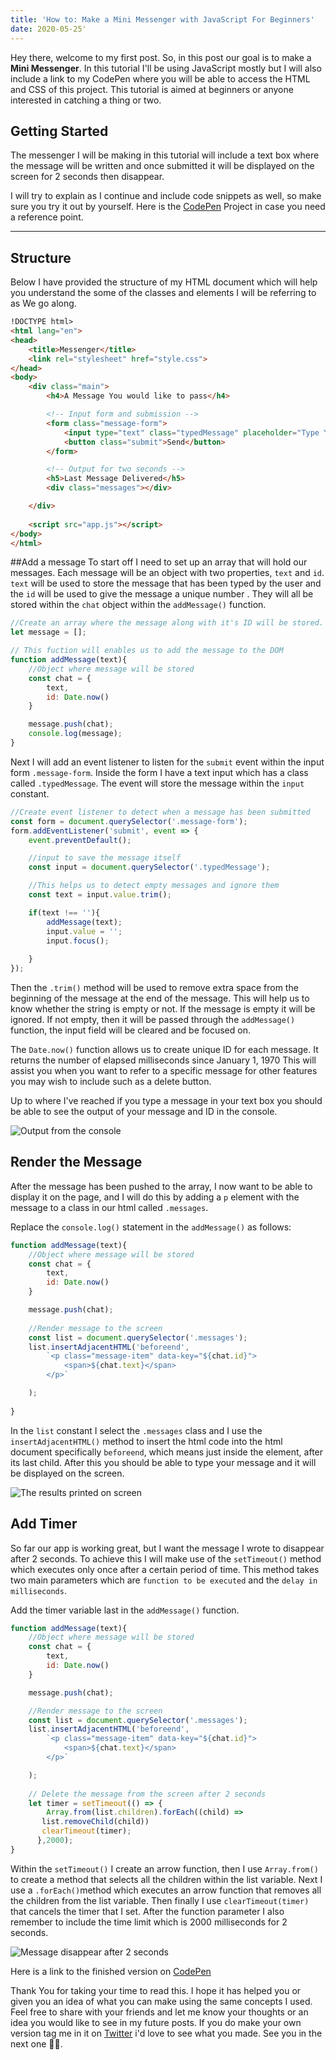```yaml
---
title: 'How to: Make a Mini Messenger with JavaScript For Beginners'
date: 2020-05-25'
---
```


Hey there, welcome to my first post. So, in this post our goal is to make a **Mini Messenger**.
In this tutorial I'll be using JavaScript mostly but I will also include a link to my CodePen where you will be able to access the HTML and CSS of this project.
This tutorial is aimed at beginners or anyone interested in catching a thing or two.

## Getting Started

The messenger I will be making in this tutorial will include a text box where the message will be written and once submitted it will be displayed on the screen for 2 seconds then disappear. 

I will try to explain as I continue and include code snippets as well, so make sure you try it out by yourself. Here is the [CodePen](https://codepen.io/inezabonte/pen/RwWqLKj) Project in case you need a reference point.

---

## Structure

Below I have provided the structure of my HTML document which will help you understand the some of the classes and elements  I will be referring to as We go along.

```html
!DOCTYPE html>
<html lang="en">
<head>
    <title>Messenger</title>
    <link rel="stylesheet" href="style.css">
</head>
<body>
    <div class="main">
        <h4>A Message You would like to pass</h4>

        <!-- Input form and submission -->
        <form class="message-form">
            <input type="text" class="typedMessage" placeholder="Type Your Message..." autofocus>
            <button class="submit">Send</button>
        </form>

        <!-- Output for two seconds -->
        <h5>Last Message Delivered</h5>
        <div class="messages"></div>

    </div>
    
    <script src="app.js"></script>
</body>
</html>
```

##Add a message
To start off I need to set up an array that will hold our messages. Each message will be an object with two properties, `text` and `id`. `text` will be used to store the message that has been typed by the user and the `id` will be used to give the message a unique number . They will all be stored within the ``chat`` object within the ``addMessage()`` function.

```js
//Create an array where the message along with it's ID will be stored.
let message = [];

// This fuction will enables us to add the message to the DOM
function addMessage(text){
    //Object where message will be stored
    const chat = {
        text,
        id: Date.now()
    }

    message.push(chat);
    console.log(message);
}
 ```

Next I will add an event listener to listen for the `submit` event within the input form `.message-form`. Inside the form I have a text input which has a class called `.typedMessage`. The event will store the message within the `input` constant.

```js
//Create event listener to detect when a message has been submitted
const form = document.querySelector('.message-form');
form.addEventListener('submit', event => {
    event.preventDefault();

    //input to save the message itself
    const input = document.querySelector('.typedMessage');

    //This helps us to detect empty messages and ignore them
    const text = input.value.trim();

    if(text !== ''){
        addMessage(text);
        input.value = '';
        input.focus();
        
    }
});
```

Then the `.trim()` method will be used to remove extra space from the beginning of the message at the end of the message. This will help us to know whether the string is empty or not. If the message is empty it will be ignored. If not empty, then it will be passed through the `addMessage()` function, the input field will be cleared and be focused on. 

The `Date.now()` function allows us to create unique ID for each message. It returns the number of elapsed milliseconds since January 1, 1970 This will assist you when you want to refer to a specific message for other features you may wish to include such as a delete button.

Up to where I've reached if you type a message in your text box you should be able to see the output of your message and ID in the console.

![Output from the console](https://dev-to-uploads.s3.amazonaws.com/i/4qi90x7dpybaolz3xpxx.png)

## Render the Message

After the message has been pushed to the array, I now want to be able to display it on the page, and I will do this by adding a `p` element with the message to a class in our html called `.messages`.

Replace the ``console.log()`` statement in the ``addMessage()`` as follows:

```js
function addMessage(text){
    //Object where message will be stored
    const chat = {
        text,
        id: Date.now()
    }

    message.push(chat);
    
    //Render message to the screen
    const list = document.querySelector('.messages');
    list.insertAdjacentHTML('beforeend', 
        `<p class="message-item" data-key="${chat.id}">
            <span>${chat.text}</span>
        </p>`

    );
   
}
```

In the ``list`` constant I select the `.messages` class and I use the ``insertAdjacentHTML()`` method to insert the html code into the html document specifically ``beforeend``, which means just inside the element, after its last child. After this you should be able to type your message and it will be displayed on the screen.

![The results printed on screen](https://dev-to-uploads.s3.amazonaws.com/i/9qh7ix4834lqephjrgwz.png)

## Add Timer

So far our app is working great, but I want the message I wrote to disappear after 2 seconds. To achieve this I will make use of the ``setTimeout()`` method which executes only once after a certain period of time. This method takes two main parameters which are ``function to be executed`` and the ``delay in milliseconds``.

Add the timer variable last in the ``addMessage()`` function.

```js
function addMessage(text){
    //Object where message will be stored
    const chat = {
        text,
        id: Date.now()
    }

    message.push(chat);

    //Render message to the screen
    const list = document.querySelector('.messages');
    list.insertAdjacentHTML('beforeend', 
        `<p class="message-item" data-key="${chat.id}">
            <span>${chat.text}</span>
        </p>`

    );
    
    // Delete the message from the screen after 2 seconds
    let timer = setTimeout(() => {
        Array.from(list.children).forEach((child) => 
       list.removeChild(child))
       clearTimeout(timer);
      },2000);
}
```

Within the ``setTimeout()`` I create an arrow function, then I use ``Array.from()`` to create a method that selects all the children within the list variable. Next I use a ``.forEach()``method which executes an arrow function that removes all the children from the list variable. Then finally I use ``clearTimeout(timer)`` that cancels the timer that I set. After the function parameter I also remember to include the time limit which is 2000 milliseconds for 2 seconds. 

![Message disappear after 2 seconds](https://dev-to-uploads.s3.amazonaws.com/i/9zyceaahme03l7690ner.gif)

Here is a link to the finished version on [CodePen](https://codepen.io/inezabonte/pen/RwWqLKj)

Thank You for taking your time to read this. I hope it has helped you or given you an idea of what you can make using the same concepts I used. Feel free to share with your friends and let me know your thoughts or an idea you would like to see in my future posts. If you do make your own version tag me in it on [Twitter](https://twitter.com/inezabonte) i'd love to see what you made. See you in the next one ✌🏼.
